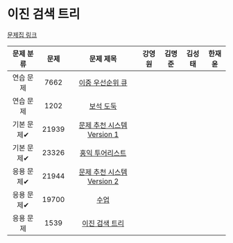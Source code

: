 # 이진 검색 트리

[문제집 링크](https://www.acmicpc.net/workbook/view/9346)

| 문제 분류 | 문제 | 문제 제목 | 강영원 | 김명준 | 김성태 | 한재윤 |
| :-: | :-: | :-: | :-: | --- | --- | --- |
| 연습 문제 | 7662 | [이중 우선순위 큐](https://www.acmicpc.net/problem/7662) |   |   |   |   |
| 연습 문제 | 1202 | [보석 도둑](https://www.acmicpc.net/problem/1202) |   |   |   |   |
| 기본 문제✔ | 21939 | [문제 추천 시스템 Version 1](https://www.acmicpc.net/problem/21939) |   |   |   |   |
| 기본 문제✔ | 23326 | [홍익 투어리스트](https://www.acmicpc.net/problem/23326) |   |   |   |   |
| 응용 문제✔ | 21944 | [문제 추천 시스템 Version 2](https://www.acmicpc.net/problem/21944) |   |   |   |   |
| 응용 문제✔ | 19700 | [수업](https://www.acmicpc.net/problem/19700) |   |   |   |   |
| 응용 문제 | 1539 | [이진 검색 트리](https://www.acmicpc.net/problem/1539) |   |   |   |   |